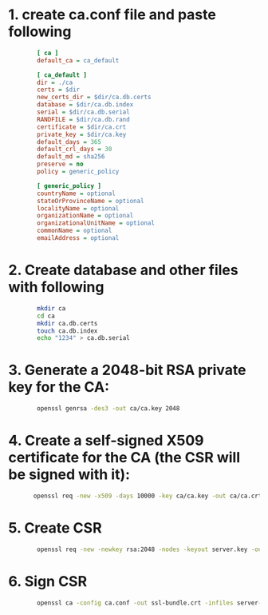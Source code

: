 # 1. create ca.conf file and paste following
```ini
        [ ca ]
        default_ca = ca_default

        [ ca_default ]
        dir = ./ca
        certs = $dir
        new_certs_dir = $dir/ca.db.certs
        database = $dir/ca.db.index
        serial = $dir/ca.db.serial
        RANDFILE = $dir/ca.db.rand
        certificate = $dir/ca.crt
        private_key = $dir/ca.key
        default_days = 365
        default_crl_days = 30
        default_md = sha256
        preserve = no
        policy = generic_policy

        [ generic_policy ]
        countryName = optional
        stateOrProvinceName = optional
        localityName = optional
        organizationName = optional
        organizationalUnitName = optional
        commonName = optional
        emailAddress = optional
```

# 2.  Create database and other files with following
```sh
        mkdir ca
        cd ca
        mkdir ca.db.certs
        touch ca.db.index
        echo "1234" > ca.db.serial
```
# 3.  Generate a 2048-bit RSA private key for the CA:
```sh
        openssl genrsa -des3 -out ca/ca.key 2048
```

# 4. Create a self-signed X509 certificate for the CA (the CSR will be signed with it):
```sh
       openssl req -new -x509 -days 10000 -key ca/ca.key -out ca/ca.crt
```
# 5.  Create CSR
```sh
        openssl req -new -newkey rsa:2048 -nodes -keyout server.key -out server-csr.pem 
```
# 6.  Sign CSR
```sh
        openssl ca -config ca.conf -out ssl-bundle.crt -infiles server-csr.pem
```

